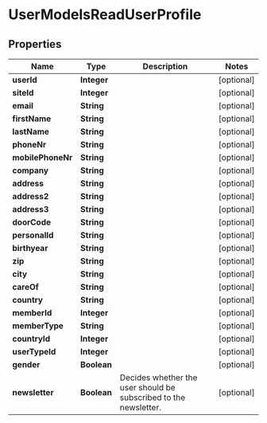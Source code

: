 

# UserModelsReadUserProfile

## Properties

Name | Type | Description | Notes
------------ | ------------- | ------------- | -------------
**userId** | **Integer** |  |  [optional]
**siteId** | **Integer** |  |  [optional]
**email** | **String** |  |  [optional]
**firstName** | **String** |  |  [optional]
**lastName** | **String** |  |  [optional]
**phoneNr** | **String** |  |  [optional]
**mobilePhoneNr** | **String** |  |  [optional]
**company** | **String** |  |  [optional]
**address** | **String** |  |  [optional]
**address2** | **String** |  |  [optional]
**address3** | **String** |  |  [optional]
**doorCode** | **String** |  |  [optional]
**personalId** | **String** |  |  [optional]
**birthyear** | **String** |  |  [optional]
**zip** | **String** |  |  [optional]
**city** | **String** |  |  [optional]
**careOf** | **String** |  |  [optional]
**country** | **String** |  |  [optional]
**memberId** | **Integer** |  |  [optional]
**memberType** | **String** |  |  [optional]
**countryId** | **Integer** |  |  [optional]
**userTypeId** | **Integer** |  |  [optional]
**gender** | **Boolean** |  |  [optional]
**newsletter** | **Boolean** | Decides whether the user should be subscribed to the newsletter. |  [optional]




